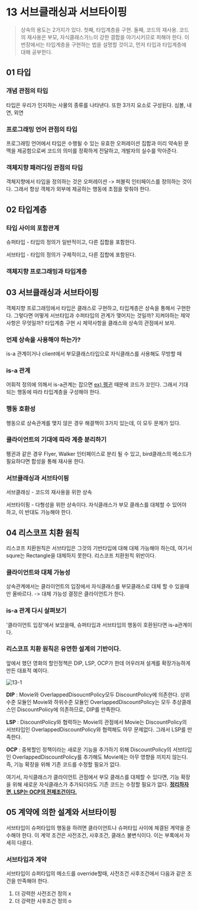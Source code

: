 # 13 서브클래싱과 서브타이핑

> 상속의 용도는 2가지가 있다. 첫째, 타입계층을 구현. 둘째, 코드의 재사용. 코드의 재사용은 부모, 자식클래스가느이 강한 결합을 야기시키므로 피해야 한다. 이번장에서는 타입계층을 구현하는 법을 설명할 것이고, 먼저 타입과 타입계층에 대해 공부한다.



## 01 타입

### 개념 관점의 타입

타입은 우리가 인지하는 사물의 종류를 나타낸다. 또한 3가지 요소로 구성된다. 심볼, 내연, 외연



### 프로그래밍 언어 관점의 타입

프로그래밍 언어에서 타입은 수행될 수 있는 유효한 오퍼레이션 집합과 미리 약속된 문맥을 제공함으로써 코드의 의미를 정확하게 전달하고, 개발자의 실수를 막아준다.



### 객체지향 패러다임 관점의 타입

객체지향에서 타입을 정의하는 것은 오퍼레이션 -> 퍼블릭 인터페이스를 정의하는 것이다. 그래서 항상 객체가 외부에 제공하는 행동에 초점을 맞춰야 한다.



## 02 타입계층

### 타입 사이의 포함관계

슈퍼타입 - 타입의 정의가 일반적이고, 다른 집합을 포함한다.

서브타입 - 타입의 정의가 구체적이고, 다른 집합에 포함된다.



### 객체지향 프로그래밍과 타입계층



## 03 서브클래싱과 서브타이핑

객체지향 프로그래밍에서 타입은 클래스로 구현하고, 타입계층은 상속을 통해서 구현한다. 그렇다면 어떻게 서브타입과 수퍼타입의 관계가 맺어지는 것일까? 지켜야하는 제약사항은 무엇일까? 타입계층 구현 시 제약사항을 클래스와 상속의 관점에서 보자.



### 언제 상속을 사용해야 하는가?

is-a 관계이거나 client에서 부모클래스타입으로 자식클래스를 사용해도 무방할 때



### is-a 관계

어휘적 정의에 의해서 is-a관계는 잡으면 <u>ex) 펭귄</u> 때문에 코드가 꼬인다. 그래서 기대되는 행동에 따라 타입계층을 구성해야 한다.



### 행동 호환성

행동으로 상속관계를 맺지 않은 경우 해결책이 3가지 있는데, 이 모두 문제가 있다.



### 클라이언트의 기대에 따라 계층 분리하기 

펭귄과 같은 경우 Flyer, Walker 인터페이스로 분리 될 수 있고, bird클래스의 메소드가 필요하다면 합성을 통해 재사용 한다.



### 서브클래싱과 서브타이핑

서브클래싱 - 코드의 재사용을 위한 상속

서브타이핑 - 다형성을 위한 상속이다. 자식클래스가 부모 클래스를 대체할 수 있어야 하고, 이 반대도 가능해야 한다.



## 04 리스코프 치환 원칙

리스코프 치환원칙은 서브타입은 그것의 기반타입에 대해 대체 가능해야 하는데, 여기서 squre는 Rectangle을 대체하지 못한다. 리스코프 치환원칙 위반이다.



### 클라이언트와 대체 가능성

상속관계에서는 클라이언트의 입장에서 자식클래스를 부모클래스로 대체 할 수 있을때만 올바르다. -> 대체 가능성 결정은 클라이언트가 한다.



### is-a 관계 다시 살펴보기

'클라이언트 입장'에서 보았을때, 슈퍼타입과 서브타입의 행동이 호환된다면 is-a관계이다.



### 리스코프 치환 원칙은 유연한 설계의 기반이다.

앞에서 했던 영화의 할인정책은 DIP, LSP, OCP가 한데 어우러져 설계를 확장가능하게 만든 대표적 예이다.

![13-1](./오브젝트/drawio/13-1.png)

**DIP** : Movie와 OverlappedDisoucntPolicy모두 DiscountPolicy에 의존한다. 상위수준 모듈인 Movie와 하위수준 모듈인 OverlappedDiscountPolicy는 모두 추상클래스인 DiscountPolicy에 의존하므로, DIP를 만족한다.

**LSP** : DiscountPolicy와 협력하는 Movie의 관점에서 Movie는 DiscountPolicy의 서브타입인 OverlappedDiscountPolicy와 협력해도 아무 문제없다. 그래서 LSP를 만족한다.

**OCP** : 중복할인 정책이라는 새로운 기능을 추가하기 위해 DiscountPolicy의 서브타입인 OverlappedDiscountPolicy를 추가해도 Movie에는 아무 영향을 끼치지 않는다. 즉, 기능 확장을 위해 기존 코드를 수정할 필요가 없다.

여기서, 자식클래스가 클라이언트 관점에서 부모 클래스를 대체할 수 있다면, 기능 확장을 위해 새로운 자식클래스가 추가되더라도 기존 코드는 수정할 필요가 없다. **<u>정리하자면, LSP는 OCP의 전제조건이다.</u>**



## 05 계약에 의한 설계와 서브타이핑

서브타입이 슈퍼타입의 행동을 하려면 클라이언트나 슈퍼타입 사이에 체결된 계약을 준수해야 한다. 이 계약 조건은 사전조건, 사후조건, 클래스 불변식이다. 이는 부록에서 자세히 다룬다.

### 서브타입과 계약

서브타입이 슈퍼타입의 메소드를 override할때, 사전조건 사후조건에서 다음과 같은 조건을 만족해야 한다.

1. 더 강력한 사전조건 정의 x
2. 더 강력한 사후조건 정의 o






